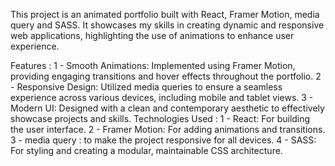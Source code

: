 This project is an animated portfolio built with React, Framer Motion, media query and SASS. It showcases my skills in creating dynamic and responsive web applications, highlighting the use of animations to enhance user experience.

Features :
1 - Smooth Animations: Implemented using Framer Motion, providing engaging transitions and hover effects throughout the portfolio.
2 - Responsive Design: Utilized media queries to ensure a seamless experience across various devices, including mobile and tablet views.
3 - Modern UI: Designed with a clean and contemporary aesthetic to effectively showcase projects and skills.
Technologies Used :
1 - React: For building the user interface.
2 - Framer Motion: For adding animations and transitions.
3 - media query : to make the project responsive for all devices.
4 - SASS: For styling and creating a modular, maintainable CSS architecture.
